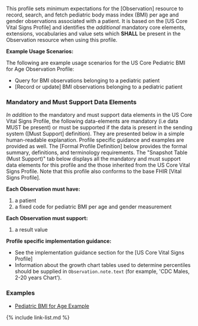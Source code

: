 
This profile sets minimum expectations for the [Observation] resource to record, search, and fetch pediatric body mass index (BMI) per age and gender observations associated with a patient. It is based on the [US Core Vital Signs Profile] and identifies the *additional* mandatory core elements, extensions, vocabularies and value sets which **SHALL** be present in the Observation resource when using this profile.

**Example Usage Scenarios:**

The following are example usage scenarios for the US Core Pediatric BMI for Age Observation Profile:

- Query for BMI observations belonging to a pediatric patient
- [Record or update]  BMI observations belonging to a pediatric patient

### Mandatory and Must Support Data Elements

*In addition* to the mandatory and must support data elements in the US Core Vital Signs Profile, the following data-elements are mandatory (i.e data MUST be present) or must be supported if the data is present in the sending system ([Must Support] definition). They are presented below in a simple human-readable explanation. Profile specific guidance and examples are provided as well.  The [Formal Profile Definition] below provides the  formal summary, definitions, and terminology requirements.  The "Snapshot Table (Must Support)" tab below displays all the mandatory and must support data elements for this profile and the those inherited from the US Core Vital Signs Profile.  Note that this profile also conforms to the base FHIR [Vital Signs Profile].

**Each Observation must have:**

1.  a patient
1.  a fixed code for pediatric BMI per age and gender measurement

**Each Observation must support:**

1.  a result value

**Profile specific implementation guidance:**

- See the implementation guidance section for the [US Core Vital Signs Profile]
- Information about the growth chart tables used to determine percentiles should be supplied in `Observation.note.text` (for example, 'CDC Males, 2-20 years Chart').

### Examples

- [Pediatric BMI for Age Example](Observation-pediatric-bmi-example.html)

{% include link-list.md %}
